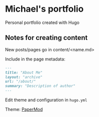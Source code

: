 # Michael's portfolio

Personal portfolio created with Hugo

## Notes for creating content

New posts/pages go in content/<name.md>

Include in the page metadata:

```markdown
---
title: "About Me"
layout: "archive"
url: "/about/"
summary: "Description of author"
---
```

Edit theme and configuration in `hugo.yml`

Theme: [PaperMod](https://github.com/adityatelange/hugo-PaperMod)
